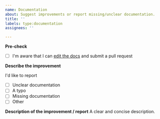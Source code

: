 ```yaml
---
name: Documentation
about: Suggest improvements or report missing/unclear documentation.
title: ''
labels: type:documentation
assignees: ''

---
```


**Pre-check**
- [ ] I'm aware that I can [edit the docs](https://github.com/allure-framework/allure-docs/) and submit a pull request

**Describe the improvement**

I'd like to report
- [ ] Unclear documentation
- [ ] A typo
- [ ] Missing documentation
- [ ] Other

**Description of the improvement / report**
A clear and concise description.
